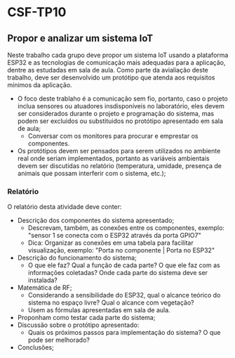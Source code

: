 # CSF-TP10

## Propor e analizar um sistema IoT

Neste trabalho cada grupo deve propor um sistema IoT usando a plataforma ESP32 e as tecnologias de comunicação mais adequadas para a aplicação, dentre as estudadas em sala de aula. Como parte da avialiação deste trabalho, deve ser desenvolvido um protótipo que atenda aos requisitos mínimos da aplicação.

+ O foco deste trablaho é a comunicação sem fio, portanto, caso o projeto inclua sensores ou atuadores insdisponíveis no laboratório, eles devem ser considerados durante o projeto e programação do sistema, mas podem ser excluidos ou substituidos no protótipo apresentado em sala de aula;
  + Conversar com os monitores para procurar e emprestar os componentes.
+ Os protótipos devem ser pensados para serem utilizados no ambiente real onde seriam implementados, portanto as variáveis ambientais devem ser discutidas no relatório (temperatura, umidade, presença de animais que possam interferir com o sistema, etc.);

### Relatório

O relatório desta atividade deve conter:

+ Descrição dos componentes do sistema apresentado;
  + Descrevam, também, as conexões entre os componentes, exemplo: "sensor 1 se conecta com o ESP32 através da porta GPIO7"
  + Dica: Organizar as conexões em uma tabela para facilitar visualização, exemplo: "Porta no componente | Porta no ESP32"
+ Descrição do funcionamento do sistema;
  + O que ele faz? Qual a função de cada parte? O que ele faz com as informações coletadas? Onde cada parte do sistema deve ser instalada?
+ Matemática de RF;
  + Considerando a sensibilidade do ESP32, qual o alcance teórico do sistema no espaço livre? Qual o alcance com vegetação?
  + Usem as fórmulas apresentadas em sala de aula.
+ Proponham como testar cada parte do sistema;
+ Discussão sobre o protótipo apresentado:
  + Quais os próximos passos para implementação do sistema? O que pode ser melhorado?
+ Conclusões;